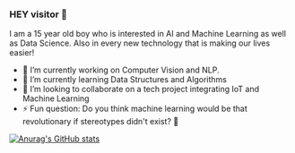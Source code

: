 ### HEY visitor :wave:

I am a 15 year old boy who is interested in AI and Machine Learning as well as Data Science. Also in every new technology that is making our lives easier!
- 🔭 I’m currently working on Computer Vision and NLP.
- 🌱 I’m currently learning Data Structures and Algorithms
- 👯 I’m looking to collaborate on a tech project integrating IoT and Machine Learning
- ⚡ Fun question: Do you think machine learning would be that revolutionary if stereotypes didn't exist? :thinking:




[![Anurag's GitHub stats](https://github-readme-stats.vercel.app/api?username=lopa-ok)](https://github.com/anuraghazra/github-readme-stats)

